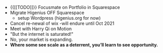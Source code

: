 - {{[[TODO]]}} Focusmate on Portfolio in Squarespace
- Migrate Higenius OFF Squarespace
    - setup Wordpress (higenius.org for now)
- Cancel re-newal of wix -will endure until Oct 2021
- Meet with Harry Qi on Motion
- "But the internet is saturated!"
- No, your market is expanding.
- **Where some see scale as a deterrent, you’ll learn to see opportunity.**
